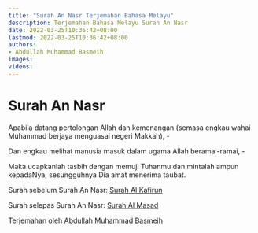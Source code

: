 ```yaml
---
title: "Surah An Nasr Terjemahan Bahasa Melayu"
description: Terjemahan Bahasa Melayu Surah An Nasr
date: 2022-03-25T10:36:42+08:00
lastmod: 2022-03-25T10:36:42+08:00
authors:
- Abdullah Muhammad Basmeih
images:
videos:
---
```


# Surah An Nasr

<p class='atq' id="1">Apabila datang pertolongan Allah dan kemenangan (semasa engkau wahai Muhammad berjaya menguasai negeri Makkah), -</p>
<p class='atq' id="2">Dan engkau melihat manusia masuk dalam ugama Allah beramai-ramai, -</p>
<p class='atq' id="3">Maka ucapkanlah tasbih dengan memuji Tuhanmu dan mintalah ampun kepadaNya, sesungguhnya Dia amat menerima taubat.</p>

Surah sebelum Surah An Nasr: [Surah Al Kafirun](/al-quran/surah-al-kafirun-terjemahan-bahasa-melayu/)

Surah selepas Surah An Nasr: [Surah Al Masad](/al-quran/surah-al-masad-terjemahan-bahasa-melayu/)

Terjemahan oleh [Abdullah Muhammad Basmeih](/authors/abdullah-muhammad-basmeih/)